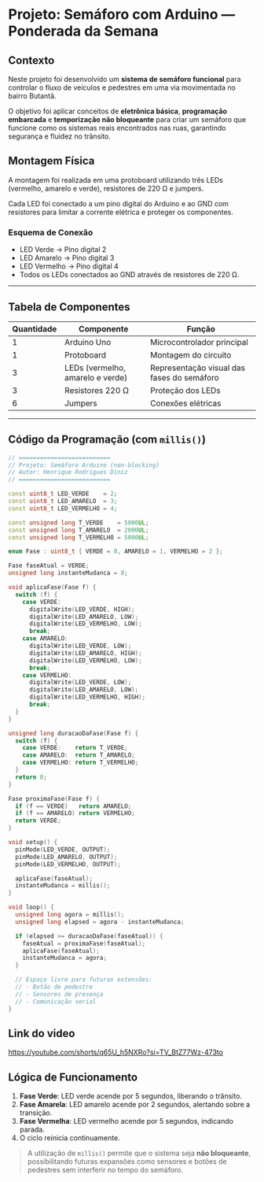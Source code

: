 # Projeto: Semáforo com Arduino — Ponderada da Semana

## Contexto

Neste projeto foi desenvolvido um **sistema de semáforo funcional** para controlar o fluxo de veículos e pedestres em uma via movimentada no bairro Butantã.

O objetivo foi aplicar conceitos de **eletrônica básica**, **programação embarcada** e **temporização não bloqueante** para criar um semáforo que funcione como os sistemas reais encontrados nas ruas, garantindo segurança e fluidez no trânsito.


## Montagem Física

A montagem foi realizada em uma protoboard utilizando três LEDs (vermelho, amarelo e verde), resistores de 220 Ω e jumpers.

Cada LED foi conectado a um pino digital do Arduino e ao GND com resistores para limitar a corrente elétrica e proteger os componentes.

### Esquema de Conexão

* LED Verde → Pino digital 2
* LED Amarelo → Pino digital 3
* LED Vermelho → Pino digital 4
* Todos os LEDs conectados ao GND através de resistores de 220 Ω.

---

## Tabela de Componentes

| Quantidade | Componente                       | Função                                     |
| ---------- | -------------------------------- | ------------------------------------------ |
| 1          | Arduino Uno                      | Microcontrolador principal                 |
| 1          | Protoboard                       | Montagem do circuito                       |
| 3          | LEDs (vermelho, amarelo e verde) | Representação visual das fases do semáforo |
| 3          | Resistores 220 Ω                 | Proteção dos LEDs                          |
| 6          | Jumpers                          | Conexões elétricas                         |

---

## Código da Programação (com `millis()`)

```cpp
// ==========================
// Projeto: Semáforo Arduino (non-blocking)
// Autor: Henrique Rodrigues Diniz
// ==========================

const uint8_t LED_VERDE    = 2;
const uint8_t LED_AMARELO  = 3;
const uint8_t LED_VERMELHO = 4;

const unsigned long T_VERDE    = 5000UL;
const unsigned long T_AMARELO  = 2000UL;
const unsigned long T_VERMELHO = 5000UL;

enum Fase : uint8_t { VERDE = 0, AMARELO = 1, VERMELHO = 2 };

Fase faseAtual = VERDE;
unsigned long instanteMudanca = 0;

void aplicaFase(Fase f) {
  switch (f) {
    case VERDE:
      digitalWrite(LED_VERDE, HIGH);
      digitalWrite(LED_AMARELO, LOW);
      digitalWrite(LED_VERMELHO, LOW);
      break;
    case AMARELO:
      digitalWrite(LED_VERDE, LOW);
      digitalWrite(LED_AMARELO, HIGH);
      digitalWrite(LED_VERMELHO, LOW);
      break;
    case VERMELHO:
      digitalWrite(LED_VERDE, LOW);
      digitalWrite(LED_AMARELO, LOW);
      digitalWrite(LED_VERMELHO, HIGH);
      break;
  }
}

unsigned long duracaoDaFase(Fase f) {
  switch (f) {
    case VERDE:    return T_VERDE;
    case AMARELO:  return T_AMARELO;
    case VERMELHO: return T_VERMELHO;
  }
  return 0;
}

Fase proximaFase(Fase f) {
  if (f == VERDE)   return AMARELO;
  if (f == AMARELO) return VERMELHO;
  return VERDE;
}

void setup() {
  pinMode(LED_VERDE, OUTPUT);
  pinMode(LED_AMARELO, OUTPUT);
  pinMode(LED_VERMELHO, OUTPUT);

  aplicaFase(faseAtual);
  instanteMudanca = millis();
}

void loop() {
  unsigned long agora = millis();
  unsigned long elapsed = agora - instanteMudanca;

  if (elapsed >= duracaoDaFase(faseAtual)) {
    faseAtual = proximaFase(faseAtual);
    aplicaFase(faseAtual);
    instanteMudanca = agora;
  }

  // Espaço livre para futuras extensões:
  // - Botão de pedestre
  // - Sensores de presença
  // - Comunicação serial
}
```


## Link do video

https://youtube.com/shorts/q65U_h5NXRo?si=TV_BtZ77Wz-473to


## Lógica de Funcionamento

1. **Fase Verde**: LED verde acende por 5 segundos, liberando o trânsito.
2. **Fase Amarela**: LED amarelo acende por 2 segundos, alertando sobre a transição.
3. **Fase Vermelha**: LED vermelho acende por 5 segundos, indicando parada.
4. O ciclo reinicia continuamente.

> A utilização de `millis()` permite que o sistema seja **não bloqueante**, possibilitando futuras expansões como sensores e botões de pedestres sem interferir no tempo do semáforo.

